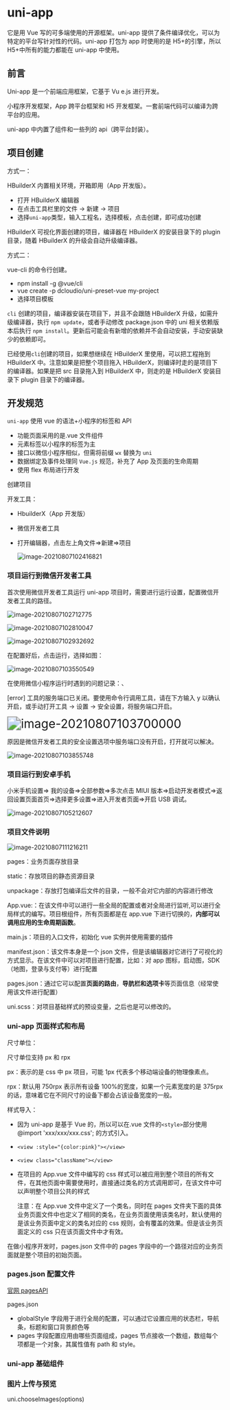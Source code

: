 # uni-app

它是用 Vue 写的可多端使用的开源框架。uni-app 提供了条件编译优化，可以为特定的平台写针对性的代码。uni-app 打包为 app 时使用的是 H5+的引擎，所以 H5+中所有的能力都能在 uni-app 中使用。

## 前言

Uni-app 是一个前端应用框架，它基于 Vu e.js 进行开发。

小程序开发框架，App 跨平台框架和 H5 开发框架。一套前端代码可以编译为跨平台的应用。

uni-app 中内置了组件和一些列的 api（跨平台封装）。

## 项目创建

方式一：

HBuilderX 内置相关环境，开箱即用（App 开发版）。

- 打开 HBuilderX 编辑器
- 在点击工具栏里的文件 -> 新建 -> 项目
- 选择`uni-app`类型，输入工程名，选择模板，点击创建，即可成功创建

HBuilderX 可视化界面创建的项目，编译器在 HBuilderX 的安装目录下的 plugin 目录，随着 HBuilderX 的升级会自动升级编译器。

方式二：

vue-cli 的命令行创建。

- npm install -g @vue/cli
- vue create -p dcloudio/uni-preset-vue my-project
- 选择项目模板

`cli` 创建的项目，编译器安装在项目下，并且不会跟随 HBuilderX 升级，如需升级编译器，执行 `npm update`，或者手动修改 package.json 中的 uni 相关依赖版本后执行 `npm install`。更新后可能会有新增的依赖并不会自动安装，手动安装缺少的依赖即可。

已经使用`cli`创建的项目，如果想继续在 HBuilderX 里使用，可以把工程拖到 HBuilderX 中。注意如果是把整个项目拖入 HBuilderX，则编译时走的是项目下的编译器。如果是把 src 目录拖入到 HBuilderX 中，则走的是 HBuilderX 安装目录下 plugin 目录下的编译器。

## 开发规范

`uni-app` 使用 vue 的语法+小程序的标签和 API

- 功能页面采用的是.vue 文件组件
- 元素标签以小程序的标签为主
- 接口以微信小程序相似，但需将前缀 `wx` 替换为 `uni`
- 数据绑定及事件处理同 `Vue.js` 规范，补充了 App 及页面的生命周期
- 使用 flex 布局进行开发

创建项目

开发工具：

- HbuilderX（App 开发版）

- 微信开发者工具

- 打开编辑器，点击左上角文件=>新建=>项目

  ![image-20210807102416821](.\typora-user-images\image-20210807102416821.png)

### 项目运行到微信开发者工具

首次使用微信开发者工具运行 uni-app 项目时，需要进行运行设置，配置微信开发者工具的路径。

![image-20210807102712775](.\typora-user-images\image-20210807102712775.png)

![image-20210807102810047](.\typora-user-images\image-20210807102810047.png)

![image-20210807102932692](.\typora-user-images\image-20210807102932692.png)

在配置好后，点击运行，选择如图：

![image-20210807103550549](.\typora-user-images\image-20210807103550549.png)

在使用微信小程序运行时遇到的问题记录：、

[error] 工具的服务端口已关闭。要使用命令行调用工具，请在下方输入 y 以确认开启，或手动打开工具 -> 设置 -> 安全设置，将服务端口开启。

<img src=".\typora-user-images\image-20210807103700000.png" alt="image-20210807103700000" style="zoom:200%;" />

原因是微信开发者工具的安全设置选项中服务端口没有开启，打开就可以解决。

![image-20210807103855748](.\typora-user-images\image-20210807103855748.png)

### 项目运行到安卓手机

小米手机设置=> 我的设备=>全部参数=>多次点击 MIUI 版本=>启动开发者模式=>返回设置页面首页=>选择更多设置=>进入开发者页面=>开启 USB 调试。

![image-20210807105212607](.\typora-user-images\image-20210807105212607.png)

### 项目文件说明

![image-20210807111216211](.\typora-user-images\image-20210807111216211.png)

pages：业务页面存放目录

static：存放项目的静态资源目录

unpackage：存放打包编译后文件的目录，一般不会对它内部的内容进行修改

App.vue:：在该文件中可以进行一些全局的配置或者对全局进行监听,可以进行全局样式的编写。项目根组件，所有页面都是在 app.vue 下进行切换的，**内部可以调用应用的生命周期函数**。

main.js：项目的入口文件，初始化 vue 实例并使用需要的插件

manifest.json：该文件本身是一个 json 文件，但是该编辑器对它进行了可视化的方式显示。在该文件中可以对项目进行配置，比如：对 app 图标，启动图，SDK（地图，登录与支付等）进行配置

pages.json：通过它可以配置**页面的路由**，**导肮栏和选项卡**等页面信息（经常使用该文件进行配置）

uni.scss：对项目基础样式的预设变量，之后也是可以修改的。

### uni-app 页面样式和布局

尺寸单位：

尺寸单位支持 px 和 rpx

px：表示的是 css 中 px 项目，可能 1px 代表多个移动端设备的物理像素点。

rpx：默认用 750rpx 表示所有设备 100%的宽度，如果一个元素宽度的是 375rpx 的话，意味着它在不同尺寸的设备下都会占该设备宽度的一般。

样式导入：

- 因为 uni-app 是基于 Vue 的，所以可以在.vue 文件的`<style>`部分使用 @import 'xxx/xxx/xxx.css'; 的方式引入。

- `<view :style="{color:pink}"></view>`

- `<view class="className"></view>`

- 在项目的 App.vue 文件中编写的 css 样式可以被应用到整个项目的所有文件，在其他页面中需要使用时，直接通过类名的方式调用即可，在该文件中可以声明整个项目公共的样式

  注意：在 App.vue 文件中定义了一个类名，同时在 pages 文件夹下面的具体业务页面文件中也定义了相同的类名，在业务页面使用该类名时，默认使用的是该业务页面中定义的类名对应的 css 规则，会有覆盖的效果。但是该业务页面定义的 css 只在该页面文件中才有效。

在做小程序开发时，pages.json 文件中的 pages 字段中的一个路径对应的业务页面就是整个项目的初始页面。

### pages.json 配置文件

[官网 pagesAPI](https://uniapp.dcloud.io/collocation/pages)

pages.json

- globalStyle 字段用于进行全局的配置，可以通过它设置应用的状态栏，导航条，标题和窗口背景颜色等
- pages 字段配置应用由哪些页面组成，pages 节点接收一个数组，数组每个项都是一个对象，其属性值有 path 和 style。

### uni-app 基础组件

### 图片上传与预览

uni.chooseImages(options)
